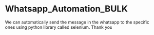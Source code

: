 # Whatsapp_Automation_BULK
We can automatically send the message in the whatsapp to the specific ones using python library called selenium. Thank you

